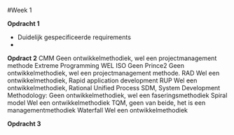 #Week 1

**Opdracht 1**

- Duidelijk gespecificeerde requirements
- 



**Opdract 2**
CMM Geen ontwikkelmethodiek, wel een projectmanagement methode
Extreme Programming WEL
ISO Geen
Prince2 Geen ontwikkelmethodiek, wel een projectmanagement methode.
RAD Wel een ontwikkelmethodiek, Rapid application development
RUP Wel een ontwikkelmethodiek, Rational Unified Process
SDM, System Development Methodology: Geen ontwikkelmethodiek, wel een faseringsmethodiek
Spiral model Wel een ontwikkelmethodiek
TQM, geen van beide, het is een managementmethodiek
Waterfall Wel een ontwikkelmethodiek


**Opdracht 3**

